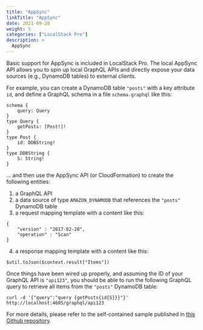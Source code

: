 ```yaml
---
title: "AppSync"
linkTitle: "AppSync"
date: 2021-09-28
weight: 5
categories: ["LocalStack Pro"]
description: >
  AppSync
---
```


Basic support for AppSync is included in LocalStack Pro. The local AppSync API allows you to spin up local GraphQL APIs and directly expose your data sources (e.g., DynamoDB tables) to external clients.

For example, you can create a DynamoDB table `"posts"` with a key attribute `id`, and define a GraphQL schema in a file `schema.graphql` like this:
```
schema {
    query: Query
}
type Query {
    getPosts: [Post!]!
}
type Post {
    id: DDBString!
}
type DDBString {
    S: String!
}
```
... and then use the AppSync API (or CloudFormation) to create the following entities:

1. a GraphQL API
2. a data source of type `AMAZON_DYNAMODB` that references the `"posts"` DynamoDB table
3. a request mapping template with a content like this:
```
{
    "version" : "2017-02-28",
    "operation" : "Scan"
}
```
4. a response mapping template with a content like this:
```
$util.toJson($context.result["Items"])
```

Once things have been wired up properly, and assuming the ID of your GraphQL API is `"api123"`, you should be able to run the following GraphQL query to retrieve all items from the `"posts"` DynamoDB table:
```
curl -d '{"query":"query {getPosts{id{S}}}"}' http://localhost:4605/graphql/api123
```

For more details, please refer to the self-contained sample published in [this Github repository](https://github.com/localstack/localstack-pro-samples/tree/master/appsync-graphql-api).
